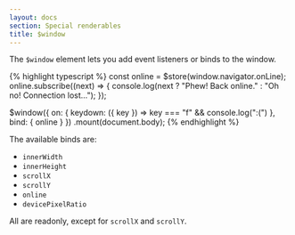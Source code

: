 ```yaml
---
layout: docs
section: Special renderables
title: $window
---
```


The `$window` element lets you add event listeners or binds to the window.

{% highlight typescript %}
const online = $store(window.navigator.onLine);
online.subscribe((next) => {
    console.log(next ? "Phew! Back online." : "Oh no! Connection lost...");
});

$window({
    on: { keydown: ({ key }) => key === "f" && console.log(":(") },
    bind: { online }
})
.mount(document.body);
{% endhighlight %}

The available binds are:
- `innerWidth`
- `innerHeight`
- `scrollX`
- `scrollY`
- `online`
- `devicePixelRatio`

All are readonly, except for `scrollX` and `scrollY`.
